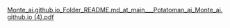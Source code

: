 
[Monte_ai.github.io_Folder_README.md_at_main___Potatoman_ai_Monte_ai.github.io (4).pdf](https://github.com/user-attachments/files/22366102/Monte_ai.github.io_Folder_README.md_at_main___Potatoman_ai_Monte_ai.github.io.4.pdf)
